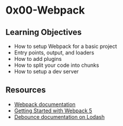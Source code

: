 # 0x00-Webpack

## Learning Objectives
- How to setup Webpack for a basic project
- Entry points, output, and loaders
- How to add plugins
- How to split your code into chunks
- How to setup a dev server

## Resources
- [Webpack documentation](https://webpack.js.org/concepts/)
- [Getting Started with Webpack 5](https://www.youtube.com/watch?v=9c3dBhvtt6o/)
- [Debounce documentation on Lodash](https://lodash.com/docs/#debounce)
